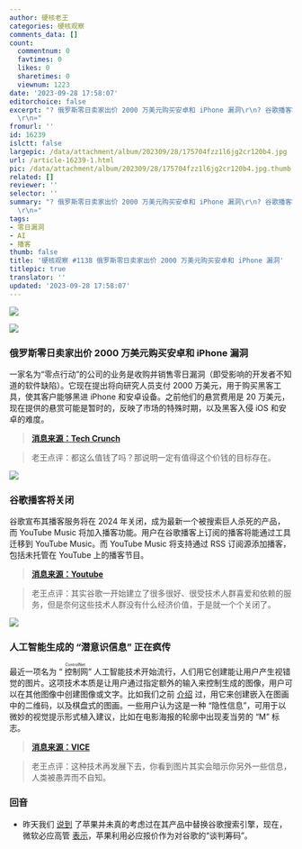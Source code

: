 ```yaml
---
author: 硬核老王
categories: 硬核观察
comments_data: []
count:
  commentnum: 0
  favtimes: 0
  likes: 0
  sharetimes: 0
  viewnum: 1223
date: '2023-09-28 17:58:07'
editorchoice: false
excerpt: "? 俄罗斯零日卖家出价 2000 万美元购买安卓和 iPhone 漏洞\r\n? 谷歌播客将关闭\r\n? 人工智能生成的 “潜意识信息” 正在疯传\r\n»
  \r\n»"
fromurl: ''
id: 16239
islctt: false
largepic: /data/attachment/album/202309/28/175704fzz1l6jg2cr120b4.jpg
url: /article-16239-1.html
pic: /data/attachment/album/202309/28/175704fzz1l6jg2cr120b4.jpg.thumb.jpg
related: []
reviewer: ''
selector: ''
summary: "? 俄罗斯零日卖家出价 2000 万美元购买安卓和 iPhone 漏洞\r\n? 谷歌播客将关闭\r\n? 人工智能生成的 “潜意识信息” 正在疯传\r\n»
  \r\n»"
tags:
- 零日漏洞
- AI
- 播客
thumb: false
title: '硬核观察 #1138 俄罗斯零日卖家出价 2000 万美元购买安卓和 iPhone 漏洞'
titlepic: true
translator: ''
updated: '2023-09-28 17:58:07'
---
```


![](/data/attachment/album/202309/28/175704fzz1l6jg2cr120b4.jpg)


![](/data/attachment/album/202309/28/175711jded7ydem96vvy7v.jpg)


### 俄罗斯零日卖家出价 2000 万美元购买安卓和 iPhone 漏洞


一家名为“零点行动”的公司的业务是收购并销售零日漏洞（即受影响的开发者不知道的软件缺陷）。它现在提出将向研究人员支付 2000 万美元，用于购买黑客工具，使其客户能够黑进 iPhone 和安卓设备。之前他们的悬赏费用是 20 万美元，现在提供的悬赏可能是暂时的，反映了市场的特殊时期，以及黑客入侵 iOS 和安卓的难度。



> 
> **[消息来源：Tech Crunch](https://techcrunch.com/2023/09/27/russian-zero-day-seller-offers-20m-for-hacking-android-and-iphones/)**
> 
> 
> 



> 
> 老王点评：都这么值钱了吗？那说明一定有值得这个价钱的目标存在。
> 
> 
> 


![](/data/attachment/album/202309/28/175729blnjj4rnrni0b004.jpg)


### 谷歌播客将关闭


谷歌宣布其播客服务将在 2024 年关闭，成为最新一个被搜索巨人杀死的产品，而 YouTube Music 将加入播客功能。用户在谷歌播客上订阅的播客将能通过工具迁移到 YouTube Music。而 YouTube Music 将支持通过 RSS 订阅源添加播客，包括未托管在 YouTube 上的播客节目。



> 
> **[消息来源：Youtube](https://blog.youtube/news-and-events/podcast-destination-on-youtube-music/)**
> 
> 
> 



> 
> 老王点评：其实谷歌一开始建立了很多很好、很受技术人群喜爱和依赖的服务，但是奈何这些技术人群没有什么经济价值，于是就一个个关闭了。
> 
> 
> 


![](/data/attachment/album/202309/28/175743gnn29riu6ncc9nc9.jpg)


### 人工智能生成的 “潜意识信息” 正在疯传


最近一项名为 “<ruby> 控制网 <rt>  ControlNet </rt></ruby>” 人工智能技术开始流行，人们用它创建能让用户产生视错觉的图片。这项技术本质是让用户通过指定额外的输入来控制生成的图像，用户可以在其他图像中创建图像或文字。比如我们之前 [介绍](/article-16200-1.html) 过，用它来创建嵌入在图画中的二维码，以及棋盘式的图画。一些用户认为这是一种 “隐性信息”，可用于以微妙的视觉提示形式植入建议，比如在电影海报的轮廓中出现麦当劳的 “M” 标志。



> 
> **[消息来源：VICE](https://www.vice.com/en/article/v7by5a/ai-generated-subliminal-messages-are-going-viral-heres-whats-really-going-on)**
> 
> 
> 



> 
> 老王点评：这种技术再发展下去，你看到图片其实会暗示你另外一些信息，人类被愚弄而不自知。
> 
> 
> 


### 回音


* 昨天我们 [说到](/article-16232-1.html) 了苹果并未真的考虑过在其产品中替换谷歌搜索引擎，现在，微软必应高管 [表示](https://www.bloomberg.com/news/articles/2023-09-27/microsoft-says-apple-used-bing-offer-as-google-bargaining-chip)，苹果利用必应报价作为对谷歌的“谈判筹码”。
